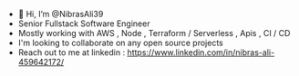- 👋 Hi, I’m @NibrasAli39
- Senior Fullstack Software Engineer
- Mostly working with AWS , Node , Terraform / Serverless , Apis , CI / CD 
- I'm looking to collaborate on any open source projects 
- Reach out to me at linkedin : https://www.linkedin.com/in/nibras-ali-459642172/


<!---
NibrasAli39/NibrasAli39 is a ✨ special ✨ repository because its `README.md` (this file) appears on your GitHub profile.
You can click the Preview link to take a look at your changes.
--->
